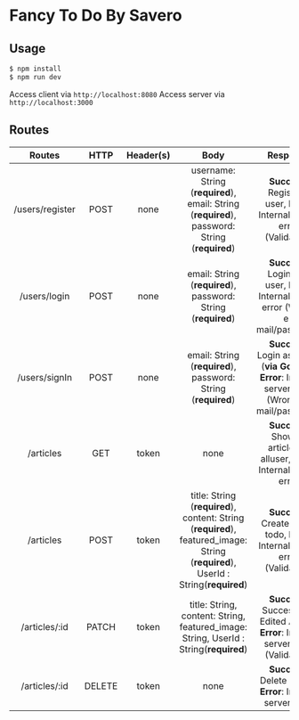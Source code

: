 Fancy To Do By Savero
===
## Usage
```javascript
$ npm install
$ npm run dev
```
Access client via `http://localhost:8080`
Access server via `http://localhost:3000`

##  Routes
|Routes|HTTP|Header(s)|Body|Response|Description| 
|:--:|:--:|:--:|:--:|:--:|:--:|
|/users/register  |POST  |none|username: String (**required**), email: String (**required**),  password: String (**required**)|**Success**: Register a user, **Error**: Internal server error (Validation)|Register a user|
|/users/login  |POST  |none|email: String (**required**),  password: String (**required**)|**Success**: Login as a user, **Error**: Internal server error (Wrong e-mail/password)|Login as a user|
|/users/signIn  |POST  |none|email: String (**required**),  password: String (**required**)|**Success**: Login as a user (**via Google**), **Error**: Internal server error (Wrong e-mail/password)|Login as a user (**via Google**)|
|/articles  |GET  |token|none|**Success**: Show all articles of alluser, **Error**: Internal server error|Show tasks of logged in user|
|/articles  |POST  |token|title: String (**required**), content: String (**required**), featured_image: String  (**required**), UserId : String(**required**)|**Success**: Create a new todo, **Error**: Internal server error (Validation)|Create a new articles
|/articles/:id  |PATCH  |token|title: String, content: String, featured_image: String, UserId : String(**required**)|**Success**: Successfully Edited Article, **Error**: Internal server error (Validation)| Edited Article
|/articles/:id  |DELETE|token|none|**Success**: Delete a todo, **Error**: Internal server error|Delete a article|